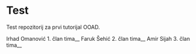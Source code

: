 ﻿# Test
Test repozitorij za prvi tutorijal OOAD.

Irhad Omanović 1. član tima__
Faruk Šehić 2. član tima__
Amir Sijah 3. član tima__
